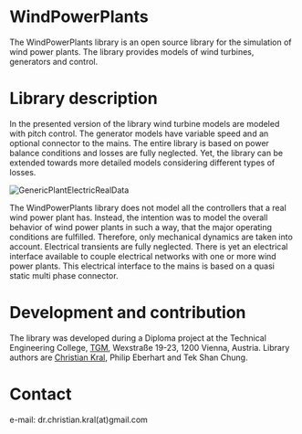 # WindPowerPlants

The WindPowerPlants library is an open source library for the simulation of wind power plants. The library provides models of wind turbines, generators and control.

# Library description

In the presented version of the library wind turbine models are modeled with
pitch control. The generator models have variable speed and an optional
connector to the mains. The entire library is based on power balance
conditions and losses are fully neglected. Yet, the library
can be extended towards more detailed models considering different types of
losses.

![GenericPlantElectricRealData](https://github.com/christiankral/WindPowerPlants/blob/master/WindPowerPlants/Resources/Images/GenericPlantElectricRealData.png)

The WindPowerPlants library does not model all the controllers that a real
wind power plant has. Instead, the intention was to model the overall
behavior of wind power plants in such a way, that the major operating
conditions are fulfilled. Therefore, only mechanical dynamics are taken into
account. Electrical transients are fully neglected. There is yet an
electrical interface available to couple electrical networks with one or
more wind power plants. This electrical interface to the mains is based on a
quasi static multi phase connector.

# Development and contribution

The library was developed during a Diploma project at the Technical
Engineering College, [TGM](http://www.tgm.ac.at), Wexstraße 19-23, 1200 Vienna, Austria.
Library authors are [Christian Kral](http://christiankral.net), Philip Eberhart and Tek Shan Chung.

# Contact

e-mail: dr.christian.kral(at)gmail.com
